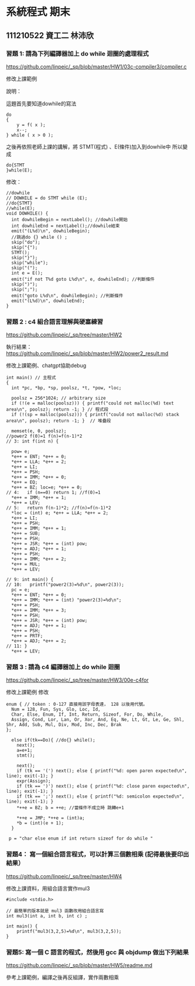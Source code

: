 # 系統程式 期末
## 111210522 資工二 林沛欣
### 習題 1: 請為下列編譯器加上 do while 迴圈的處理程式

https://github.com/linpeic/_sp/blob/master/HW1/03c-compiler3/compiler.c

修改上課範例

說明：

這題首先要知道dowhile的寫法
```
do
{
    y = f( x );
    x--;
} while ( x > 0 );
```
之後再依照老師上課的講解，將 STMT(程式) 、E(條件)加入到dowhile中
所以變成
```
do{STMT
}while(E);

```
修改：
```
//dowhile
// DOWHILE = do STMT while (E);
//do{STMT}
//while(E);
void DOWHILE() {
  int dowhileBegin = nextLabel(); //dowhile開始
  int dowhileEnd = nextLabel();//dowhile結束
  emit("(L%d)\n", dowhileBegin);
  //跳過do {} while () ;
  skip("do");
  skip("{");
  STMT();
  skip("}");
  skip("while");
  skip("(");
  int e = E();
  emit("if not T%d goto L%d\n", e, dowhileEnd); //判斷條件
  skip(")");
  skip(";");
  emit("goto L%d\n", dowhileBegin); //判斷條件
  emit("(L%d)\n", dowhileEnd);
}
```
### 習題 2 : c4 組合語言理解與硬塞練習

https://github.com/linpeic/_sp/tree/master/HW2

執行結果：https://github.com/linpeic/_sp/blob/master/HW2/power2_result.md

修改上課範例、chatgpt協助debug
```
int main() // 主程式
{
  int *pc, *bp, *sp, poolsz, *t, *pow, *loc;

  poolsz = 256*1024; // arbitrary size
  if (!(e = malloc(poolsz))) { printf("could not malloc(%d) text area\n", poolsz); return -1; } // 程式段
  if (!(sp = malloc(poolsz))) { printf("could not malloc(%d) stack area\n", poolsz); return -1; }  // 堆疊段

  memset(e, 0, poolsz);
//power2 f(0)=1 f(n)=f(n-1)*2
// 3: int f(int n) {

  pow= e;
  *e++ = ENT; *e++ = 0;
  *e++ = LLA; *e++ = 2;
  *e++ = LI;
  *e++ = PSH;
  *e++ = IMM; *e++ = 0;
  *e++ = EQ;
  *e++ = BZ; loc=e; *e++ = 0; 
// 4:   if (n==0) return 1; //f(0)=1
  *e++ = IMM; *e++ = 1;
  *e++ = LEV;
// 5:   return f(n-1)*2; //f(n)=f(n-1)*2
  *loc = (int) e; *e++ = LLA; *e++ = 2;
  *e++ = LI;
  *e++ = PSH;
  *e++ = IMM; *e++ = 1;
  *e++ = SUB;
  *e++ = PSH;
  *e++ = JSR; *e++ = (int) pow;
  *e++ = ADJ; *e++ = 1;
  *e++ = PSH;
  *e++ = IMM; *e++ = 2;
  *e++ = MUL;
  *e++ = LEV;

// 9: int main() {
// 10:   printf("power2(3)=%d\n", power2(3));
  pc = e;
  *e++ = ENT; *e++ = 0;
  *e++ = IMM; *e++ = (int) "power2(3)=%d\n";
  *e++ = PSH;
  *e++ = IMM; *e++ = 3;
  *e++ = PSH;
  *e++ = JSR; *e++ = (int) pow;
  *e++ = ADJ; *e++ = 1;
  *e++ = PSH;
  *e++ = PRTF;
  *e++ = ADJ; *e++ = 2;
// 11: }
  *e++ = LEV;
```
### 習題 3 : 請為 c4 編譯器加上 do while 迴圈

https://github.com/linpeic/_sp/tree/master/HW3/00e-c4for

修改上課範例
修改
```
enum { // token : 0-127 直接用該字母表達， 128 以後用代號。
  Num = 128, Fun, Sys, Glo, Loc, Id,
  Char, Else, Enum, If, Int, Return, Sizeof, For, Do, While,
  Assign, Cond, Lor, Lan, Or, Xor, And, Eq, Ne, Lt, Gt, Le, Ge, Shl, Shr, Add, Sub, Mul, Div, Mod, Inc, Dec, Brak
};
```

```
  else if(tk==Do){ //do{} while();
    next();
    a=e+1;
    stmt();

    next();
    if (tk == '(') next(); else { printf("%d: open paren expected\n", line); exit(-1); }
    expr(Assign);
    if (tk == ')') next(); else { printf("%d: close paren expected\n", line); exit(-1); }
    if (tk == ';') next(); else { printf("%d: semicolon expected\n", line); exit(-1); }
    *++e = BZ; b = ++e; //當條件不成立時 跳轉e+1

    *++e = JMP; *++e = (int)a;
    *b = (int)(e + 1);
  }
```

```
 p = "char else enum if int return sizeof for do while "
```
### 習題4： 寫一個組合語言程式，可以計算三個數相乘 (記得最後要印出結果）

https://github.com/linpeic/_sp/tree/master/HW4

修改上課資料，用組合語言實作mul3
```
#include <stdio.h>

// 最簡單的版本就是 mul3 函數改用組合語言寫
int mul3(int a, int b, int c) ;

int main() {
    printf("mul3(3,2,5)=%d\n", mul3(3,2,5));
}
```

### 習題5: 寫一個 C 語言的程式，然後用 gcc 與 objdump 做出下列結果

https://github.com/linpeic/_sp/blob/master/HW5/readme.md

參考上課範例，編譯之後再反組譯，實作兩數相乘

